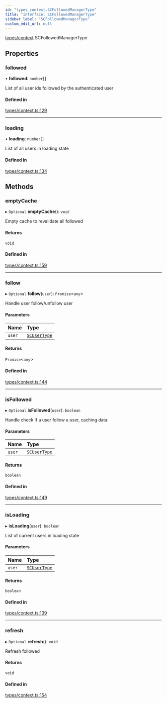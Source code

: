 ```yaml
---
id: "types_context.SCFollowedManagerType"
title: "Interface: SCFollowedManagerType"
sidebar_label: "SCFollowedManagerType"
custom_edit_url: null
---
```


[types/context](../modules/types_context).SCFollowedManagerType

## Properties

### followed

• **followed**: `number`[]

List of all user ids followed by the authenticated user

#### Defined in

[types/context.ts:129](https://github.com/selfcommunity/community-ui/blob/3d68cce/packages/sc-core/src/types/context.ts#L129)

___

### loading

• **loading**: `number`[]

List of all users in loading state

#### Defined in

[types/context.ts:134](https://github.com/selfcommunity/community-ui/blob/3d68cce/packages/sc-core/src/types/context.ts#L134)

## Methods

### emptyCache

▸ `Optional` **emptyCache**(): `void`

Empty cache to revalidate all followed

#### Returns

`void`

#### Defined in

[types/context.ts:159](https://github.com/selfcommunity/community-ui/blob/3d68cce/packages/sc-core/src/types/context.ts#L159)

___

### follow

▸ `Optional` **follow**(`user`): `Promise`<`any`\>

Handle user follow/unfollow user

#### Parameters

| Name | Type |
| :------ | :------ |
| `user` | [`SCUserType`](types_user.SCUserType) |

#### Returns

`Promise`<`any`\>

#### Defined in

[types/context.ts:144](https://github.com/selfcommunity/community-ui/blob/3d68cce/packages/sc-core/src/types/context.ts#L144)

___

### isFollowed

▸ `Optional` **isFollowed**(`user`): `boolean`

Handle check if a user follow a user, caching data

#### Parameters

| Name | Type |
| :------ | :------ |
| `user` | [`SCUserType`](types_user.SCUserType) |

#### Returns

`boolean`

#### Defined in

[types/context.ts:149](https://github.com/selfcommunity/community-ui/blob/3d68cce/packages/sc-core/src/types/context.ts#L149)

___

### isLoading

▸ **isLoading**(`user`): `boolean`

List of current users in loading state

#### Parameters

| Name | Type |
| :------ | :------ |
| `user` | [`SCUserType`](types_user.SCUserType) |

#### Returns

`boolean`

#### Defined in

[types/context.ts:139](https://github.com/selfcommunity/community-ui/blob/3d68cce/packages/sc-core/src/types/context.ts#L139)

___

### refresh

▸ `Optional` **refresh**(): `void`

Refresh followed

#### Returns

`void`

#### Defined in

[types/context.ts:154](https://github.com/selfcommunity/community-ui/blob/3d68cce/packages/sc-core/src/types/context.ts#L154)
